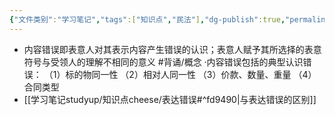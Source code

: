 ```yaml
---
{"文件类别":"学习笔记","tags":["知识点","民法"],"dg-publish":true,"permalink":"/学习笔记studyup/知识点cheese/内容错误/","dgPassFrontmatter":true,"created":"2024-07-17T10:23:59.372+08:00","updated":"2024-10-25T12:20:33.355+08:00"}
---
```


- 内容错误即表意人对其表示内容产生错误的认识；表意人赋予其所选择的表意符号与受领人的理解不相同的意义 #背诵/概念 
·内容错误包括的典型认识错误：
（1）标的物同一性
（2）相对人同一性
（3）价款、数量、重量
（4）合同类型
- [[学习笔记studyup/知识点cheese/表达错误#^fd9490\|与表达错误的区别]]